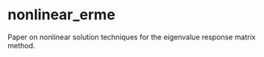 nonlinear_erme
==============

Paper on nonlinear solution techniques for the eigenvalue response matrix method.
